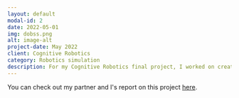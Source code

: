 ```yaml
---
layout: default
modal-id: 2
date: 2022-05-01
img: dobss.png
alt: image-alt
project-date: May 2022
client: Cognitive Robotics
category: Robotics simulation
description: For my Cognitive Robotics final project, I worked on creating simulations of multi-agent systems whose aim was to patrol a house. We use game theory, and specifically Stackerlberg games to frame our project, and solved for the optimal policies using a Decomposed Optimized Bayesian Stackelberg Solver. With Bayesian Stackelberg games we can frame a patrolling scenario as a solvable problem. Normally, those who are patrolling are at a direct disadvantage compared to those who are trying to attack, since they have to make their move first and they can be observed. However, this exact scenario can be framed as a Stackelberg game where the leader is the security doing patrol and the follower is an attacker. While accounting for possible attacker types, the optimal policy for the leader is solved for using a Decomposed Optimized Bayesian Stackelberg Solver. For games where number of valuables, length of patrol, or number of attacker types remains under 5, the game is solved on average under .10 seconds.  [here](/img/gcreport.pdf)
---
```


You can check out my partner and I's report on this project [here](/img/gcreport.pdf).
